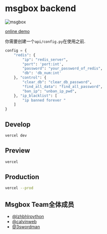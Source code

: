 # msgbox backend
![msgbox](https://socialify.git.ci/lzhbhlrPython/msgbox-backend/image?description=1&font=KoHo&forks=1&issues=1&name=1&owner=1&pattern=Charlie%20Brown&pulls=1&stargazers=1&theme=Light)

[online demo](https://msgbox.nomoneyer.top)

你需要创建一个`api/config.py`在使用之前.

```python
config = {
    "redis": {
        "ip": "redis_server",
        "port": 'port:int',
        "password": "your_password_of_redis",
        "db": 'db_num:int'
    }, "control": {
        "clear_db": "clear_db_password",
        "find_all_data": "find_all_password",
        "ban_ip": "unban_ip_pwd",
    }, "ip_blacklist": [
        "ip banned forever "
    ]
}
```

## Develop

```bash
vercel dev
```

## Preview

```bash
vercel
```

## Production

```bash
vercel --prod
```

## Msgbox Team全体成员

- [@lzhbhlrpython](https://github.com/lzhbhlrpython) 
- [@calvinweb](https://github.com/calvinweb) 
- [@3swordman](https://github.com/3swordman)
